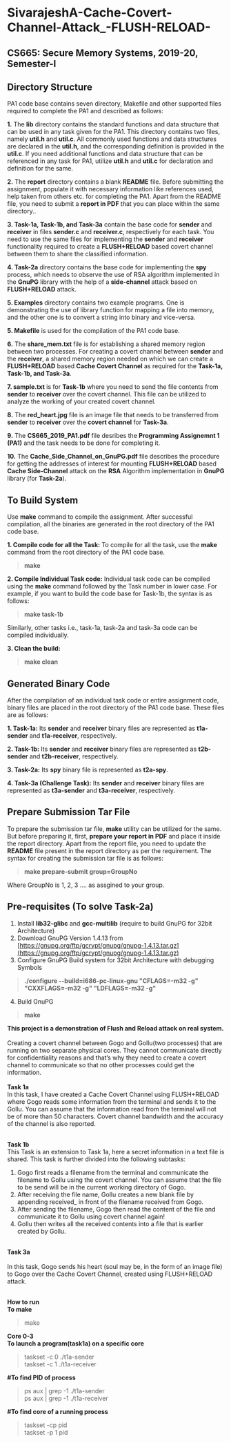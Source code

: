# SivarajeshA-Cache-Covert-Channel-Attack_-FLUSH-RELOAD-

## CS665: Secure Memory Systems, 2019-20, Semester-I

## Directory Structure
PA1 code base contains seven directory, Makefile and other supported files required to complete the PA1 and described as follows:

**1.** The **lib** directory contains the standard functions and data structure that can be used in any task given for the PA1. This directory contains two files, namely **util.h** and **util.c**. All commonly used functions and data structures are declared in the **util.h**, and the corresponding definition is provided in the **util.c**. If you need additional functions and data structure that can be referenced in any task for PA1, utilize **util.h** and **util.c** for declaration and definition for the same.

**2.** The **report** directory contains a blank **README** file. Before submitting the assignment, populate it with necessary information like references used, help taken from others etc. for completing the PA1. Apart from the README file, you need to submit a **report in PDF** that you can place within the same directory..

**3. Task-1a, Task-1b, and Task-3a** contain the base code for **sender** and **receiver** in files **sender.c** and **receiver.c**, respectively for each task. You need to use the same files for implementing the **sender** and **receiver** functionality required to create a **FLUSH+RELOAD** based covert channel between them to share the classified information.

**4. Task-2a** directory contains the base code for implementing the **spy** process, which needs to observe the use of RSA algorithm implemented in the **GnuPG** library with the help of a **side-channel** attack based on **FLUSH+RELOAD** attack.

**5. Examples** directory contains two example programs. One is demonstrating the use of library function for mapping a file into memory, and the other one is to convert a string into binary and vice-versa.

**5. Makefile** is used for the compilation of the PA1 code base.

**6.** The **share_mem.txt** file is for establishing a shared memory region between two processes.  For creating a covert channel between **sender** and the **receiver**, a shared memory region needed on which we can create a **FLUSH+RELOAD** based **Cache Covert Channel** as required for the **Task-1a, Task-1b, and Task-3a**.

**7. sample.txt** is for **Task-1b** where you need to send the file contents from **sender** to **receiver** over the covert channel. This file can be utilized to analyze the working of your created covert channel.

**8.** The **red_heart.jpg** file is an image file that needs to be transferred from **sender** to **receiver** over the **covert channel** for **Task-3a**.

**9.** The **CS665_2019_PA1.pdf** file desribes the **Programming Assignemnt 1 (PA1)** and the task needs to be done for completing it.

**10.** The **Cache_Side_Channel_on_GnuPG.pdf** file describes the procedure for getting the addresses of interest for mounting **FLUSH+RELOAD** based **Cache Side-Channel** attack on the **RSA** Algorithm implementation in **GnuPG** library (for **Task-2a**).


## To Build System
Use **make** command to compile the assignment. After successful compilation, all the binaries are generated in the root directory of the PA1 code base.

**1. Compile code for all the Task:** To compile for all the task, use the **make** command from the root directory of the PA1 code base.
> **make**

**2. Compile Individual Task code:** Individual task code can be compiled using the **make** command followed by the Task number in lower case. For example, if you want to build the code base for Task-1b, the syntax is as follows:
> **make task-1b**

Similarly, other tasks i.e., task-1a, task-2a and task-3a code can be compiled individually.

**3. Clean the build:**
> **make clean**

## Generated Binary Code
After the compilation of an individual task code or entire assignment code, binary files are placed in the root directory of the PA1 code base. These files are as follows:

**1. Task-1a:** Its **sender** and **receiver** binary files are represented as **t1a-sender** and **t1a-receiver**, respectively.

**2. Task-1b:** Its **sender** and **receiver** binary files are represented as **t2b-sender** and **t2b-receiver**, respectively.

**3. Task-2a:** Its **spy** binary file is represented as **t2a-spy**.

**4. Task-3a (Challenge Task):** Its **sender** and **receiver** binary files are represented as **t3a-sender** and **t3a-receiver**, respectively.

## Prepare Submission Tar File
To prepare the submission tar file, **make** utility can be utilized for the same. But before preparing it, first, **prepare your report in PDF** and place it inside the report directory. Apart from the report file, you need to update the **README** file present in the report directory as per the requirement. The syntax for creating the submission tar file is as follows:
> **make prepare-submit group=GroupNo**

Where GroupNo is 1, 2, 3 .... as assgined to your group.

## Pre-requisites (To solve Task-2a)

1. Install **lib32-glibc** and **gcc-multilib** (require to build GnuPG for 32bit Architecture)
2. Download GnuPG Version 1.4.13 from [https://gnupg.org/ftp/gcrypt/gnupg/gnupg-1.4.13.tar.gz](https://gnupg.org/ftp/gcrypt/gnupg/gnupg-1.4.13.tar.gz)
3. Configure GnuPG Build system for 32bit Architecture with debugging Symbols
> **./configure --build=i686-pc-linux-gnu "CFLAGS=-m32 -g" "CXXFLAGS=-m32 -g" "LDFLAGS=-m32 -g"**

4. Build GnuPG
> **make**


**This project is a demonstration of Flush and Reload attack on real system.**<br/> <br/>
Creating a covert channel between Gogo and Gollu(two processes) that are running on two separate physical cores. 
They cannot communicate directly for confidentiality reasons and that’s why they need to create a covert channel to communicate so that no other processes could get the information.<br/> <br/>
**Task 1a**<br/> In this task, I have created a Cache Covert Channel using
FLUSH+RELOAD where Gogo reads some information from the terminal and sends it to the Gollu.
You can assume that the information read from the terminal will not be of more than 50 characters.
Covert channel bandwidth and the accuracy of the channel is also reported.

<br/>**Task 1b**<br/> This Task is an extension to Task 1a, here a secret information in a text file is shared. This task is
further divided into the following subtasks:<br/>
1. Gogo first reads a filename from the terminal and communicate the filename to Gollu using the
covert channel. You can assume that the file to be send will be in the current working directory
of Gogo.<br/>
2. After receiving the file name, Gollu creates a new blank file by appending received_ in front of
the filename received from Gogo.
3. After sending the filename, Gogo then read the content of the file and communicate it to Gollu
using covert channel again!
4. Gollu then writes all the received contents into a file that is earlier created by Gollu.

<br/>**Task 3a**<br/>  
In this task, Gogo sends his heart (soul may be, in the form of an image file) to Gogo over the Cache Covert Channel,
created using FLUSH+RELOAD attack. <br/>


<br/>****How to run**** <br/>
**To make**<br/>
> make

**Core 0-3<br/>
To launch a program(task1a) on a specific core**<br/>
> taskset -c 0 ./t1a-sender<br/>
> taskset -c 1 ./t1a-receiver

**#To find PID of process**<br/>
> ps aux | grep -1 ./t1a-sender<br/>
> ps aux | grep -1 ./t1a-receiver<br/>

**#To find core of a running process**<br/>
> taskset -cp pid<br/>
> taskset -p 1 pid<br/>
<br/>
